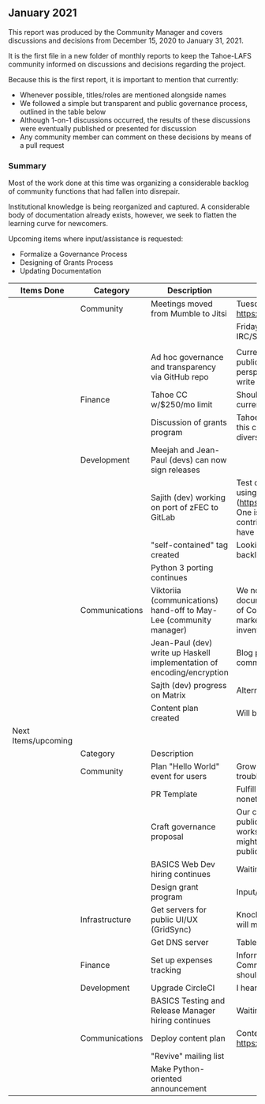 ## January 2021

This report was produced by the Community Manager and covers discussions and decisions from December 15, 2020 to January 31, 2021.

It is the first file in a new folder of monthly reports to keep the Tahoe-LAFS community informed on discussions and decisions regarding the project.

Because this is the first report, it is important to mention that currently:

+ Whenever possible, titles/roles are mentioned alongside names
+ We followed a simple but transparent and public governance process, outlined in the table below
+ Although 1-on-1 discussions occurred, the results of these discussions were eventually published or presented for discussion
+ Any community member can comment on these decisions by means of a pull request

### Summary

Most of the work done at this time was organizing a considerable backlog of community functions that had fallen into disrepair.

Institutional knowledge is being reorganized and captured. A considerable body of documentation already exists, however, we seek to flatten the learning curve for newcomers.

Upcoming items where input/assistance is requested:

+ Formalize a Governance Process
+ Designing of Grants Process
+ Updating Documentation

| Items Done          | Category       | Description                                                                  | Notes                                                                                                                                                                                                         |
|---------------------|----------------|------------------------------------------------------------------------------|---------------------------------------------------------------------------------------------------------------------------------------------------------------------------------------------------------------|
|                     | Community      | Meetings moved from Mumble to Jitsi                                          | Tuesdays 18:00 UTC +1 @ https://meet.jit.si/TahoeLAFSNutsAndBolts                                                                                                                                             |
|                     |                |                                                                              | Fridays 16:30 UTC +1 @ TBD via IRC/Slack                                                                                                                                                                      |
|                     |                |                                                                              |                                                                                                                                                                                                               |
|                     |                | Ad hoc governance and transparency via GitHub repo                           | Current consensus protocol: discuss at public weekly meetings, hear perspectives/objections, make decisions, write up into public repo                                                                        |
|                     | Finance        | Tahoe CC w/$250/mo limit                                                     | Should be more than enough for our current needs                                                                                                                                                              |
|                     |                | Discussion of grants program                                                 | Tahoe Fund has line item for grants and this can be used for building diversity/inclusion talent pipeline                                                                                                     |
|                     | Development    | Meejah and Jean-Paul (devs) can now sign releases                            |                                                                                                                                                                                                               |
|                     |                | Sajith (dev) working on port of zFEC to GitLab                               | Test case for larger migration off Trac; using Tracboat (https://github.com/tracboat/tracboat). One issue is that we want to preserve contributor records of people who don't have GitLab accounts            |
|                     |                | "self-contained" tag created                                                 | Looking for a way to speed along backlogged, non-urgent tasks                                                                                                                                                 |
|                     |                | Python 3 porting continues                                                   |                                                                                                                                                                                                               |
|                     | Communications | Viktoriia (communications) hand-off to May-Lee (community manager)           | We now have three extremely useful documents, thanks to Viktoriia: our Code of Conduct, an Executive Summary from a marketing/branding perspective and inventory/suggestions for the website                  |
|                     |                | Jean-Paul (dev) write up Haskell implementation of encoding/encryption       | Blog post/content; also great for community                                                                                                                                                                   |
|                     |                | Sajth (dev) progress on Matrix                                               | Alternative to Slack                                                                                                                                                                                          |
|                     |                | Content plan created                                                         | Will be deployed in February                                                                                                                                                                                  |
| Next Items/upcoming |                |                                                                              |                                                                                                                                                                                                               |
|                     | Category       | Description                                                                  |                                                                                                                                                                                                               |
|                     | Community      | Plan "Hello World" event for users                                           | Grow users of Tahoe-LAFS and troubleshoot UX                                                                                                                                                                  |
|                     |                | PR Template                                                                  | Fulfill GitHub "Community" rubric; useful nonetheless                                                                                                                                                         |
|                     |                | Craft governance proposal                                                    | Our current governance structure, while publicly available and consensus-based, works fine for our current size. However, it might be good to formally commit to a public document. |
|                     |                | BASICS Web Dev hiring continues                                              | Waiting on updates                                                                                                                                                                                            |
|                     |                | Design grant program                                                         | Input/ideas being taken at this point                                                                                                                                                                         |
|                     | Infrastructure | Get servers for public UI/UX (GridSync)                                      | Knocking out one technical requirement will make things easier for new users                                                                                                                                  |
|                     |                | Get DNS server                                                               | Table stakes                                                                                                                                                                                                  |
|                     | Finance        | Set up expenses tracking                                                     | Informally handled and tracked by Community Manager (May-Lee); system should formalize                                                                                                                                  |
|                     | Development    | Upgrade CircleCI                                                            | I hear they take bribes                                                                                                                                                                                       |
|                     |                | BASICS Testing and Release Manager hiring continues                          | Waiting on updates                                                                                                                                                                                            |
|                     | Communications | Deploy content plan                                                          | Content plan will be published in https://github.com/tahoe-lafs/community                                                                                                                                                        |
|                     |                | "Revive" mailing list                                                        |                                                                                                                                                                                                               |
|                     |                | Make Python-oriented announcement                                            |                                                                                                                                                                                                               |
